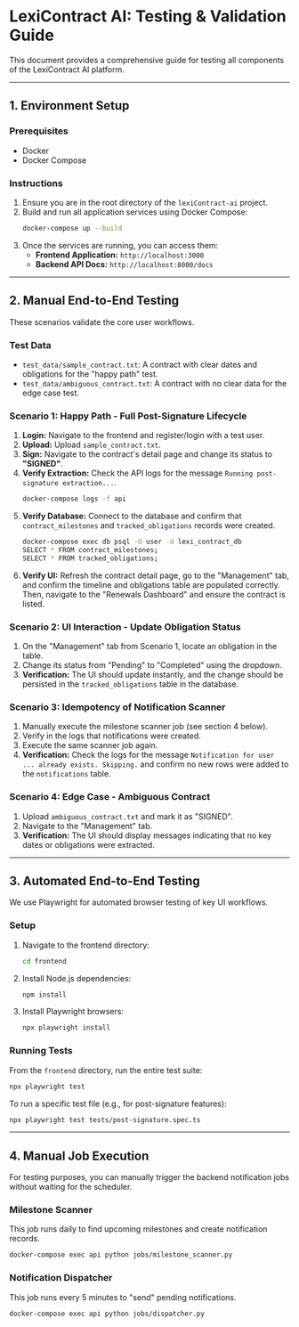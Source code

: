# LexiContract AI: Testing & Validation Guide

This document provides a comprehensive guide for testing all components of the LexiContract AI platform.

---

## 1. Environment Setup

### Prerequisites
*   Docker
*   Docker Compose

### Instructions
1.  Ensure you are in the root directory of the `lexiContract-ai` project.
2.  Build and run all application services using Docker Compose:
    ```bash
    docker-compose up --build
    ```
3.  Once the services are running, you can access them:
    *   **Frontend Application:** `http://localhost:3000`
    *   **Backend API Docs:** `http://localhost:8000/docs`

---

## 2. Manual End-to-End Testing

These scenarios validate the core user workflows.

### Test Data
*   `test_data/sample_contract.txt`: A contract with clear dates and obligations for the "happy path" test.
*   `test_data/ambiguous_contract.txt`: A contract with no clear data for the edge case test.

### Scenario 1: Happy Path - Full Post-Signature Lifecycle

1.  **Login:** Navigate to the frontend and register/login with a test user.
2.  **Upload:** Upload `sample_contract.txt`.
3.  **Sign:** Navigate to the contract's detail page and change its status to **"SIGNED"**.
4.  **Verify Extraction:** Check the API logs for the message `Running post-signature extraction...`.
    ```bash
    docker-compose logs -f api
    ```
5.  **Verify Database:** Connect to the database and confirm that `contract_milestones` and `tracked_obligations` records were created.
    ```bash
    docker-compose exec db psql -U user -d lexi_contract_db
    SELECT * FROM contract_milestones;
    SELECT * FROM tracked_obligations;
    ```
6.  **Verify UI:** Refresh the contract detail page, go to the "Management" tab, and confirm the timeline and obligations table are populated correctly. Then, navigate to the "Renewals Dashboard" and ensure the contract is listed.

### Scenario 2: UI Interaction - Update Obligation Status

1.  On the "Management" tab from Scenario 1, locate an obligation in the table.
2.  Change its status from "Pending" to "Completed" using the dropdown.
3.  **Verification:** The UI should update instantly, and the change should be persisted in the `tracked_obligations` table in the database.

### Scenario 3: Idempotency of Notification Scanner

1.  Manually execute the milestone scanner job (see section 4 below).
2.  Verify in the logs that notifications were created.
3.  Execute the same scanner job again.
4.  **Verification:** Check the logs for the message `Notification for user ... already exists. Skipping.` and confirm no new rows were added to the `notifications` table.

### Scenario 4: Edge Case - Ambiguous Contract

1.  Upload `ambiguous_contract.txt` and mark it as "SIGNED".
2.  Navigate to the "Management" tab.
3.  **Verification:** The UI should display messages indicating that no key dates or obligations were extracted.

---

## 3. Automated End-to-End Testing

We use Playwright for automated browser testing of key UI workflows.

### Setup
1.  Navigate to the frontend directory:
    ```bash
    cd frontend
    ```
2.  Install Node.js dependencies:
    ```bash
    npm install
    ```
3.  Install Playwright browsers:
    ```bash
    npx playwright install
    ```

### Running Tests

From the `frontend` directory, run the entire test suite:
```bash
npx playwright test
```

To run a specific test file (e.g., for post-signature features):
```bash
npx playwright test tests/post-signature.spec.ts
```

---

## 4. Manual Job Execution

For testing purposes, you can manually trigger the backend notification jobs without waiting for the scheduler.

### Milestone Scanner
This job runs daily to find upcoming milestones and create notification records.
```bash
docker-compose exec api python jobs/milestone_scanner.py
```

### Notification Dispatcher
This job runs every 5 minutes to "send" pending notifications.
```bash
docker-compose exec api python jobs/dispatcher.py
```

